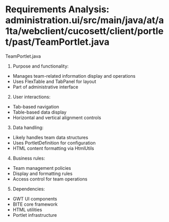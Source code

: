 # Requirements Analysis: administration.ui/src/main/java/at/a1ta/webclient/cucosett/client/portlet/past/TeamPortlet.java

TeamPortlet.java
1. Purpose and functionality:
- Manages team-related information display and operations
- Uses FlexTable and TabPanel for layout
- Part of administrative interface

2. User interactions:
- Tab-based navigation
- Table-based data display
- Horizontal and vertical alignment controls

3. Data handling:
- Likely handles team data structures
- Uses PortletDefinition for configuration
- HTML content formatting via HtmlUtils

4. Business rules:
- Team management policies
- Display and formatting rules
- Access control for team operations

5. Dependencies:
- GWT UI components
- BITE core framework
- HTML utilities
- Portlet infrastructure